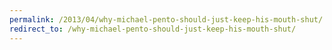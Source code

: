 ```yaml
---
permalink: /2013/04/why-michael-pento-should-just-keep-his-mouth-shut/
redirect_to: /why-michael-pento-should-just-keep-his-mouth-shut/
---
```

